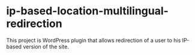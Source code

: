 # ip-based-location-multilingual-redirection
This project is WordPress plugin that allows redirection of a user to his IP-based version of the site.

